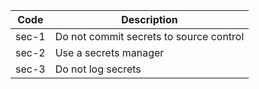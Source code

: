 | Code  | Description                             |
|-------|-----------------------------------------|
| sec-1 | Do not commit secrets to source control |
| sec-2 | Use a secrets manager                   |
| sec-3 | Do not log secrets                      |



